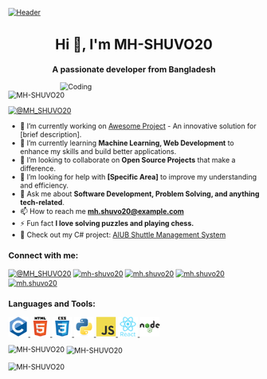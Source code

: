 [![Header](https://media.giphy.com/media/3o6Zt481isNVuQI1l6/giphy.gif)](https://github.com/MH-SHUVO20)

<h1 align="center">Hi 👋, I'm MH-SHUVO20</h1>
<h3 align="center">A passionate developer from Bangladesh</h3>
<img align="right" alt="Coding" width="400" src="https://media.giphy.com/media/qgQUggAC3Pfv687qPC/giphy.gif">

<p align="left"> <img src="https://komarev.com/ghpvc/?username=MH-SHUVO20&label=Profile%20views&color=0e75b6&style=flat" alt="MH-SHUVO20" /> </p>

<p align="left"> <a href="https://twitter.com/@MH_SHUVO20" target="blank"><img src="https://img.shields.io/twitter/follow/MH_SHUVO20?logo=twitter&style=for-the-badge" alt="@MH_SHUVO20" /></a> </p>

- 🔭 I’m currently working on [Awesome Project](link-to-project) - An innovative solution for [brief description].
- 🌱 I’m currently learning **Machine Learning, Web Development** to enhance my skills and build better applications.
- 👯 I’m looking to collaborate on **Open Source Projects** that make a difference.
- 🤝 I’m looking for help with **[Specific Area]** to improve my understanding and efficiency.
- 💬 Ask me about **Software Development, Problem Solving, and anything tech-related**.
- 📫 How to reach me **mh.shuvo20@example.com**
- ⚡ Fun fact **I love solving puzzles and playing chess.**
- 🚀 Check out my C# project: [AIUB Shuttle Management System](https://github.com/Mahbubul-Islam/AIUB_SHUTTLE_MANAGEMENT_SYSTEM1)

<h3 align="left">Connect with me:</h3>
<p align="left">
<a href="https://twitter.com/@MH_SHUVO20" target="blank"><img align="center" src="https://raw.githubusercontent.com/rahuldkjain/github-profile-readme-generator/master/src/images/icons/Social/twitter.svg" alt="@MH_SHUVO20" height="30" width="40" /></a>
<a href="https://linkedin.com/in/mh-shuvo20" target="blank"><img align="center" src="https://raw.githubusercontent.com/rahuldkjain/github-profile-readme-generator/master/src/images/icons/Social/linked-in-alt.svg" alt="mh-shuvo20" height="30" width="40" /></a>
<a href="https://fb.com/mh.shuvo20" target="blank"><img align="center" src="https://raw.githubusercontent.com/rahuldkjain/github-profile-readme-generator/master/src/images/icons/Social/facebook.svg" alt="mh.shuvo20" height="30" width="40" /></a>
<a href="https://instagram.com/mh.shuvo20" target="blank"><img align="center" src="https://raw.githubusercontent.com/rahuldkjain/github-profile-readme-generator/master/src/images/icons/Social/instagram.svg" alt="mh.shuvo20" height="30" width="40" /></a>
<a href="https://codeforces.com/profile/mh.shuvo20" target="blank"><img align="center" src="https://raw.githubusercontent.com/rahuldkjain/github-profile-readme-generator/master/src/images/icons/Social/codeforces.svg" alt="mh.shuvo20" height="30" width="40" /></a>
</p>

<h3 align="left">Languages and Tools:</h3>
<p align="left"> 
<a href="https://www.cprogramming.com/" target="_blank" rel="noreferrer"> <img src="https://raw.githubusercontent.com/devicons/devicon/master/icons/c/c-original.svg" alt="c" width="40" height="40"/> </a> 
<a href="https://www.w3.org/html/" target="_blank" rel="noreferrer"> <img src="https://raw.githubusercontent.com/devicons/devicon/master/icons/html5/html5-original-wordmark.svg" alt="html5" width="40" height="40"/> </a> 
<a href="https://www.w3schools.com/css/" target="_blank" rel="noreferrer"> <img src="https://raw.githubusercontent.com/devicons/devicon/master/icons/css3/css3-original-wordmark.svg" alt="css3" width="40" height="40"/> </a> 
<a href="https://www.python.org" target="_blank" rel="noreferrer"> <img src="https://raw.githubusercontent.com/devicons/devicon/master/icons/python/python-original.svg" alt="python" width="40" height="40"/> </a> 
<a href="https://www.javascript.com/" target="_blank" rel="noreferrer"> <img src="https://raw.githubusercontent.com/devicons/devicon/master/icons/javascript/javascript-original.svg" alt="javascript" width="40" height="40"/> </a> 
<a href="https://reactjs.org/" target="_blank" rel="noreferrer"> <img src="https://raw.githubusercontent.com/devicons/devicon/master/icons/react/react-original-wordmark.svg" alt="react" width="40" height="40"/> </a> 
<a href="https://nodejs.org" target="_blank" rel="noreferrer"> <img src="https://raw.githubusercontent.com/devicons/devicon/master/icons/nodejs/nodejs-original-wordmark.svg" alt="nodejs" width="40" height="40"/> </a> 
</p>

<p><img align="left" src="https://github-readme-stats.vercel.app/api/top-langs?username=MH-SHUVO20&show_icons=true&locale=en&layout=compact" alt="MH-SHUVO20" /></p>

<p>&nbsp;<img align="center" src="https://github-readme-stats.vercel.app/api?username=MH-SHUVO20&show_icons=true&locale=en" alt="MH-SHUVO20" /></p>

<p><img align="center" src="https://github-readme-streak-stats.herokuapp.com/?user=MH-SHUVO20" alt="MH-SHUVO20" /></p>
